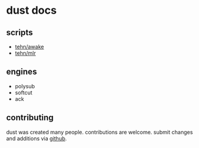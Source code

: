 ---
---

# dust docs

## scripts

* [tehn/awake](tehn/awake)
* [tehn/mlr](tehn/mlr)

## engines

* polysub
* softcut
* ack


## contributing

dust was created many people. contributions are welcome. submit changes and additions via [github](https://github.com/monome/dust).

